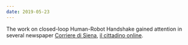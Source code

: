 ```yaml
---
date: 2019-05-23
---
```


The work on closed-loop Human-Robot Handshake gained attention in several newspaper <a href="https://corrieredisiena.corr.it/news/siena/27348584/siena-universita-ingegneria-studio-stretta-mano-unomo-robot.html" target="_blank">Corriere di Siena</a>, <a href="https://www.ilcittadinoonline.it/scienza-e-tecnologia/la-stretta-di-mano-robotica-nella-ricerca-di-unisi/" target="_blank">il cittadino online</a>.
